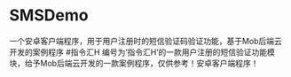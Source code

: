 # SMSDemo
一个安卓客户端程序，用于用户注册时的短信验证码验证功能，基于Mob后端云开发的案例程序
#指令汇H
编号为‘指令汇H’的一款用户注册的短信验证功能模块，给予Mob后端云开发的一款案例程序，仅供参考！安卓客户端程序！
